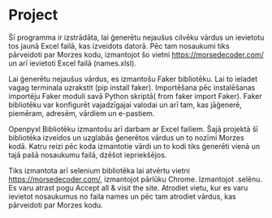 # Project
Šī programma ir izstrādāta, lai ģenerētu nejaušus cilvēku vārdus un ievietotu tos jaunā Excel failā, kas izveidots datorā. Pēc tam nosaukumi tiks pārveidoti par Morzes kodu, izmantojot šo vietni https://morsedecoder.com/ un arī ievietoti Excel failā (names.xlsl).


Lai ģenerētu nejaušus vārdus, es izmantošu Faker bibliotēku. Lai to ieladet vagag terminala uzrakstit (pip install faker). Importēšana pēc instalēšanas importēju Faker moduli savā Python skriptā( from faker import Faker). Faker bibliotēku var konfigurēt vajadzīgajai valodai un arī tam, kas jāģenerē, piemēram, adresēm, vārdiem un e-pastiem.


Openpyxl Bibliotēku izmantošu arī darbam ar Excel failiem. Šajā projektā šī bibliotēka izveidos un uzglabās ģenerētos vārdus un to nozīmi Morzes kodā. Katru reizi pēc koda izmantotie vārdi un to kodi tiks ģenerēti vienā un tajā pašā nosaukumu failā, dzēšot iepriekšējos.


Tiks izmantota arī selenium bibliotēka lai atvērtu vietni https://morsedecoder.com/, izmantojot pārlūku Chrome. Izmantojot .selēnu. Es varu atrast pogu Accept all & visit the site. Atrodiet vietu, kur es varu ievietot nosaukumus no faila names un pēc tam atrodiet vārdus, kas pārveidoti par Morzes kodu.
